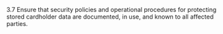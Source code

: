 3.7 Ensure that security policies and operational procedures for protecting stored cardholder data are documented, in use, and known to all affected parties. 